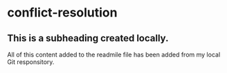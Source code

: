 # conflict-resolution

## This is a subheading created locally.

All of this content added to the readmile file has been added from my local Git responsitory.
